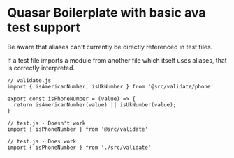 # Quasar Boilerplate with basic ava test support

Be aware that aliases can't currently be directly referenced in
test files.

If a test file imports a module from another file which itself
uses aliases, that is correctly interpreted.

```
// validate.js
import { isAmericanNumber, isUkNumber } from '@src/validate/phone'

export const isPhoneNumber = (value) => {
  return isAmericanNumber(value) || isUkNumber(value);
}
```


```
// test.js - Doesn't work
import { isPhoneNumber } from '@src/validate'
```

```
// test.js - Does work
import { isPhoneNumber } from './src/validate'
```
